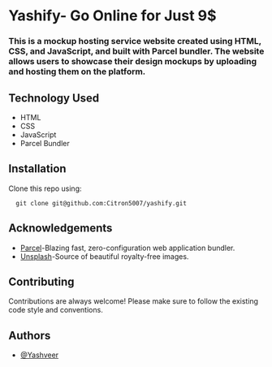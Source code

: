 # Yashify- Go Online for Just 9$

### This is a mockup hosting service website created using HTML, CSS, and JavaScript, and built with Parcel bundler. The website allows users to showcase their design mockups by uploading and hosting them on the platform.

## Technology Used
- HTML
- CSS
- JavaScript
- Parcel Bundler





## Installation

Clone this repo using:

```
  git clone git@github.com:Citron5007/yashify.git
```
    
## Acknowledgements

 - [Parcel](https://parceljs.org/)-Blazing fast, zero-configuration web application bundler.
 - [Unsplash](https://unsplash.com/)-Source of beautiful royalty-free images.



## Contributing

Contributions are always welcome!
Please make sure to follow the existing code style and conventions.


## Authors

- [@Yashveer](https://github.com/singh-yashveer)

